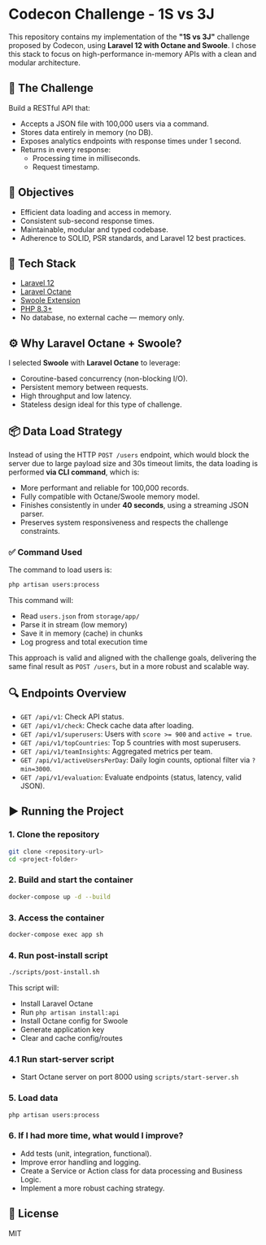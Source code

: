 # Codecon Challenge - 1S vs 3J

This repository contains my implementation of the **"1S vs 3J"** challenge proposed by Codecon, using **Laravel 12 with Octane and Swoole**.
I chose this stack to focus on high-performance in-memory APIs with a clean and modular architecture.

## 🧠 The Challenge

Build a RESTful API that:

-   Accepts a JSON file with 100,000 users via a command.
-   Stores data entirely in memory (no DB).
-   Exposes analytics endpoints with response times under 1 second.
-   Returns in every response:
    -   Processing time in milliseconds.
    -   Request timestamp.

## 🎯 Objectives

-   Efficient data loading and access in memory.
-   Consistent sub-second response times.
-   Maintainable, modular and typed codebase.
-   Adherence to SOLID, PSR standards, and Laravel 12 best practices.

## 🚀 Tech Stack

-   [Laravel 12](https://laravel.com/docs/12.x)
-   [Laravel Octane](https://laravel.com/docs/12.x/octane)
-   [Swoole Extension](https://www.swoole.co.uk/)
-   [PHP 8.3+](https://www.php.net/)
-   No database, no external cache — memory only.

## ⚙️ Why Laravel Octane + Swoole?

I selected **Swoole** with **Laravel Octane** to leverage:

-   Coroutine-based concurrency (non-blocking I/O).
-   Persistent memory between requests.
-   High throughput and low latency.
-   Stateless design ideal for this type of challenge.

## 📦 Data Load Strategy

Instead of using the HTTP `POST /users` endpoint, which would block the server due to large payload size and 30s timeout limits, the data loading is performed **via CLI command**, which is:

-   More performant and reliable for 100,000 records.
-   Fully compatible with Octane/Swoole memory model.
-   Finishes consistently in under **40 seconds**, using a streaming JSON parser.
-   Preserves system responsiveness and respects the challenge constraints.

### ✅ Command Used

The command to load users is:

```bash
php artisan users:process
```

This command will:

-   Read `users.json` from `storage/app/`
-   Parse it in stream (low memory)
-   Save it in memory (cache) in chunks
-   Log progress and total execution time

This approach is valid and aligned with the challenge goals, delivering the same final result as `POST /users`, but in a more robust and scalable way.

## 🔍 Endpoints Overview

-   `GET /api/v1`: Check API status.
-   `GET /api/v1/check`: Check cache data after loading.
-   `GET /api/v1/superusers`: Users with `score >= 900` and `active = true`.
-   `GET /api/v1/topCountries`: Top 5 countries with most superusers.
-   `GET /api/v1/teamInsights`: Aggregated metrics per team.
-   `GET /api/v1/activeUsersPerDay`: Daily login counts, optional filter via `?min=3000`.
-   `GET /api/v1/evaluation`: Evaluate endpoints (status, latency, valid JSON).

## ▶️ Running the Project

### 1. Clone the repository

```bash
git clone <repository-url>
cd <project-folder>
```

### 2. Build and start the container

```bash
docker-compose up -d --build
```

### 3. Access the container

```bash
docker-compose exec app sh
```

### 4. Run post-install script

```bash
./scripts/post-install.sh
```

This script will:

-   Install Laravel Octane
-   Run `php artisan install:api`
-   Install Octane config for Swoole
-   Generate application key
-   Clear and cache config/routes

### 4.1 Run start-server script

-   Start Octane server on port 8000 using `scripts/start-server.sh`

### 5. Load data

```bash
php artisan users:process
```

### 6. If I had more time, what would I improve?

-   Add tests (unit, integration, functional).
-   Improve error handling and logging.
-   Create a Service or Action class for data processing and Business Logic.
-   Implement a more robust caching strategy.

## 📄 License

MIT
